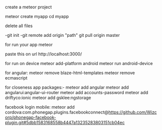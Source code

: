 create a meteor project

meteor create myapp
cd myapp

delete all files 

-git init
-git remote add origin "path"
git pull origin master

for run your app
meteor 

paste this on url http://localhost:3000/

for run on device
meteor add-platform android
meteor run android-device

for angular:
meteor remove blaze-html-templates
meteor remove ecmascript

for closeness app packages:-
meteor add angular
meteor add angularui:angular-ui-router
meteor add accounts-password
meteor add driftyco:ionic
meteor add gsklee:ngstorage

facebook login mobile:
meteor add cordova:com.phonegap.plugins.facebookconnect@https://github.com/Wizcorp/phonegap-facebook-plugin.git#5dbb1583168558b4447a13235283803151cb04ec
